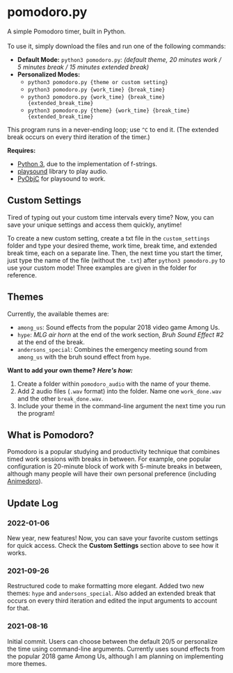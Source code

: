 # pomodoro.py

A simple Pomodoro timer, built in Python. <br>
<br>
To use it, simply download the files and run one of the following commands:
- **Default Mode:** ```python3 pomodoro.py```: *(default theme, 20 minutes work / 5 minutes break / 15 minutes extended break)* 
- **Personalized Modes:** 
  -  ```python3 pomodoro.py {theme or custom setting}```
  -  ```python3 pomodoro.py {work_time} {break_time}```
  -  ```python3 pomodoro.py {work_time} {break_time} {extended_break_time}```
  -  ```python3 pomodoro.py {theme} {work_time} {break_time} {extended_break_time}```

This program runs in a never-ending loop; use `^C` to end it.
(The extended break occurs on every third iteration of the timer.)

**Requires:** 
- [Python 3](https://www.python.org/), due to the implementation of f-strings.
- [playsound](https://pypi.org/project/playsound/) library to play audio.
- [PyObjC](https://pyobjc.readthedocs.io/en/latest/) for playsound to work.

## Custom Settings
Tired of typing out your custom time intervals every time? Now, you can save your unique settings and access them quickly, anytime! 

To create a new custom setting, create a txt file in the `custom_settings` folder and type your desired theme, work time, break time, and extended break time, each on a separate line. Then, the next time you start the timer, just type the name of the file (without the `.txt`) after `python3 pomodoro.py` to use your custom mode! Three examples are given in the folder for reference.

## Themes
Currently, the available themes are:
- `among_us`: Sound effects from the popular 2018 video game Among Us.
- `hype`: *MLG air horn* at the end of the work section, *Bruh Sound Effect #2* at the end of the break.
- `andersons_special`: Combines the emergency meeting sound from `among_us` with the bruh sound effect from `hype`.

**Want to add your own theme?** ***Here's how:***
1. Create a folder within `pomodoro_audio` with the name of your theme.
2. Add 2 audio files (`.wav` format) into the folder. Name one `work_done.wav` and the other `break_done.wav`.
3. Include your theme in the command-line argument the next time you run the program!

## What is Pomodoro?
Pomodoro is a popular studying and productivity technique that combines timed work sessions with breaks in between. For example, one popular configuration is 20-minute block of work with 5-minute breaks in between, although many people will have their own personal preference (including [Animedoro](https://youtu.be/bUjGZJIgse0)).

## Update Log

### 2022-01-06
New year, new features!
Now, you can save your favorite custom settings for quick access. Check the **Custom Settings** section above to see how it works.

### 2021-09-26
Restructured code to make formatting more elegant. Added two new themes: `hype` and `andersons_special`. Also added an extended break that occurs on every third iteration and edited the input arguments to account for that.

### 2021-08-16
Initial commit. Users can choose between the default 20/5 or personalize the time using command-line arguments. Currently uses sound effects from the popular 2018 game Among Us, although I am planning on implementing more themes.
